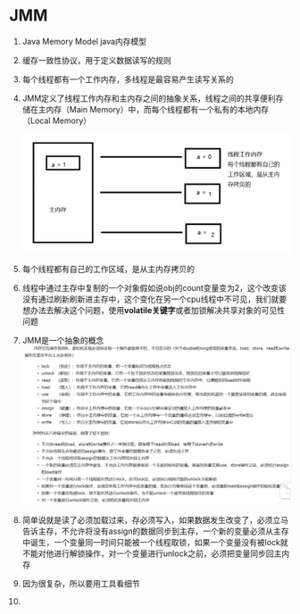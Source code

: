 # JMM

1. Java Memory Model java内存模型

2. 缓存一致性协议，用于定义数据读写的规则

3. 每个线程都有一个工作内存，多线程是最容易产生读写关系的

4. JMM定义了线程工作内存和主内存之间的抽象关系，线程之间的共享便利存储在主内存（Main Memory）中，而每个线程都有一个私有的本地内存（Local Memory）

   ![主内存和线程工作内存](../图片/主内存和线程工作内存.png)

5. 每个线程都有自己的工作区域，是从主内存拷贝的

6. 线程中通过主存中复制的一个对象假如说obj的count变量变为2，这个改变该没有通过刷新刷新进主存中，这个变化在另一个cpu线程中不可见，我们就要想办法去解决这个问题，使用**volatile关键字**或者加锁解决共享对象的可见性问题

7. JMM是一个抽象的概念![JMM操作](../图片/JMM操作.png)

8. 简单说就是读了必须加载过来，存必须写入，如果数据发生改变了，必须立马告诉主存，不允许将没有assign的数据同步到主存，一个新的变量必须从主存中诞生，一个变量同一时间只能被一个线程取锁，如果一个变量没有被lock就不能对他进行解锁操作，对一个变量进行unlock之前，必须把变量同步回主内存

9. 因为很复杂，所以要用工具看细节

10. ​
